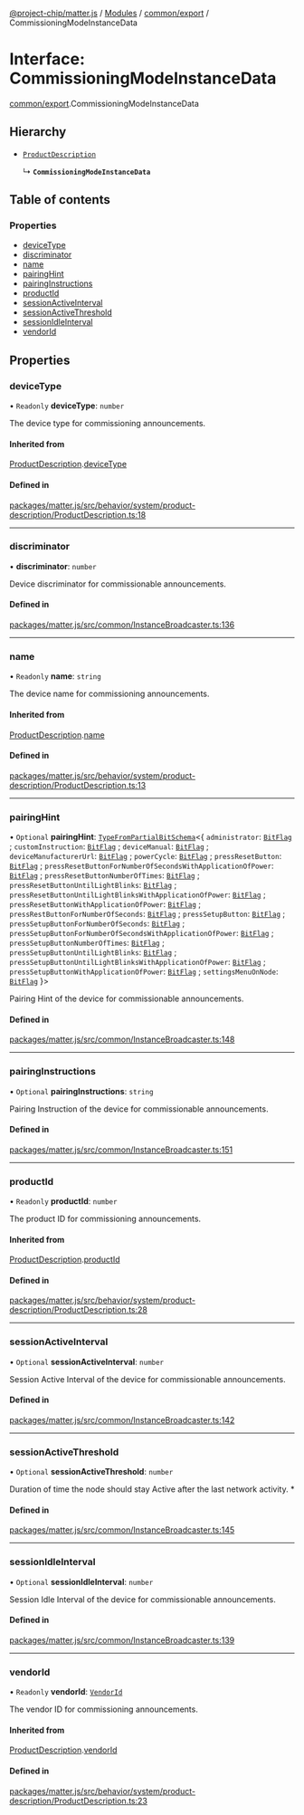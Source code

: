 [@project-chip/matter.js](../README.md) / [Modules](../modules.md) / [common/export](../modules/common_export.md) / CommissioningModeInstanceData

# Interface: CommissioningModeInstanceData

[common/export](../modules/common_export.md).CommissioningModeInstanceData

## Hierarchy

- [`ProductDescription`](behavior_cluster_export._internal_.ProductDescription.md)

  ↳ **`CommissioningModeInstanceData`**

## Table of contents

### Properties

- [deviceType](common_export.CommissioningModeInstanceData.md#devicetype)
- [discriminator](common_export.CommissioningModeInstanceData.md#discriminator)
- [name](common_export.CommissioningModeInstanceData.md#name)
- [pairingHint](common_export.CommissioningModeInstanceData.md#pairinghint)
- [pairingInstructions](common_export.CommissioningModeInstanceData.md#pairinginstructions)
- [productId](common_export.CommissioningModeInstanceData.md#productid)
- [sessionActiveInterval](common_export.CommissioningModeInstanceData.md#sessionactiveinterval)
- [sessionActiveThreshold](common_export.CommissioningModeInstanceData.md#sessionactivethreshold)
- [sessionIdleInterval](common_export.CommissioningModeInstanceData.md#sessionidleinterval)
- [vendorId](common_export.CommissioningModeInstanceData.md#vendorid)

## Properties

### deviceType

• `Readonly` **deviceType**: `number`

The device type for commissioning announcements.

#### Inherited from

[ProductDescription](behavior_cluster_export._internal_.ProductDescription.md).[deviceType](behavior_cluster_export._internal_.ProductDescription.md#devicetype)

#### Defined in

[packages/matter.js/src/behavior/system/product-description/ProductDescription.ts:18](https://github.com/project-chip/matter.js/blob/c0d55745d5279e16fdfaa7d2c564daa31e19c627/packages/matter.js/src/behavior/system/product-description/ProductDescription.ts#L18)

___

### discriminator

• **discriminator**: `number`

Device discriminator for commissionable announcements.

#### Defined in

[packages/matter.js/src/common/InstanceBroadcaster.ts:136](https://github.com/project-chip/matter.js/blob/c0d55745d5279e16fdfaa7d2c564daa31e19c627/packages/matter.js/src/common/InstanceBroadcaster.ts#L136)

___

### name

• `Readonly` **name**: `string`

The device name for commissioning announcements.

#### Inherited from

[ProductDescription](behavior_cluster_export._internal_.ProductDescription.md).[name](behavior_cluster_export._internal_.ProductDescription.md#name)

#### Defined in

[packages/matter.js/src/behavior/system/product-description/ProductDescription.ts:13](https://github.com/project-chip/matter.js/blob/c0d55745d5279e16fdfaa7d2c564daa31e19c627/packages/matter.js/src/behavior/system/product-description/ProductDescription.ts#L13)

___

### pairingHint

• `Optional` **pairingHint**: [`TypeFromPartialBitSchema`](../modules/schema_export.md#typefrompartialbitschema)\<\{ `administrator`: [`BitFlag`](../modules/schema_export.md#bitflag) ; `customInstruction`: [`BitFlag`](../modules/schema_export.md#bitflag) ; `deviceManual`: [`BitFlag`](../modules/schema_export.md#bitflag) ; `deviceManufacturerUrl`: [`BitFlag`](../modules/schema_export.md#bitflag) ; `powerCycle`: [`BitFlag`](../modules/schema_export.md#bitflag) ; `pressResetButton`: [`BitFlag`](../modules/schema_export.md#bitflag) ; `pressResetButtonForNumberOfSecondsWithApplicationOfPower`: [`BitFlag`](../modules/schema_export.md#bitflag) ; `pressResetButtonNumberOfTimes`: [`BitFlag`](../modules/schema_export.md#bitflag) ; `pressResetButtonUntilLightBlinks`: [`BitFlag`](../modules/schema_export.md#bitflag) ; `pressResetButtonUntilLightBlinksWithApplicationOfPower`: [`BitFlag`](../modules/schema_export.md#bitflag) ; `pressResetButtonWithApplicationOfPower`: [`BitFlag`](../modules/schema_export.md#bitflag) ; `pressRestButtonForNumberOfSeconds`: [`BitFlag`](../modules/schema_export.md#bitflag) ; `pressSetupButton`: [`BitFlag`](../modules/schema_export.md#bitflag) ; `pressSetupButtonForNumberOfSeconds`: [`BitFlag`](../modules/schema_export.md#bitflag) ; `pressSetupButtonForNumberOfSecondsWithApplicationOfPower`: [`BitFlag`](../modules/schema_export.md#bitflag) ; `pressSetupButtonNumberOfTimes`: [`BitFlag`](../modules/schema_export.md#bitflag) ; `pressSetupButtonUntilLightBlinks`: [`BitFlag`](../modules/schema_export.md#bitflag) ; `pressSetupButtonUntilLightBlinksWithApplicationOfPower`: [`BitFlag`](../modules/schema_export.md#bitflag) ; `pressSetupButtonWithApplicationOfPower`: [`BitFlag`](../modules/schema_export.md#bitflag) ; `settingsMenuOnNode`: [`BitFlag`](../modules/schema_export.md#bitflag)  }\>

Pairing Hint of the device for commissionable announcements.

#### Defined in

[packages/matter.js/src/common/InstanceBroadcaster.ts:148](https://github.com/project-chip/matter.js/blob/c0d55745d5279e16fdfaa7d2c564daa31e19c627/packages/matter.js/src/common/InstanceBroadcaster.ts#L148)

___

### pairingInstructions

• `Optional` **pairingInstructions**: `string`

Pairing Instruction of the device for commissionable announcements.

#### Defined in

[packages/matter.js/src/common/InstanceBroadcaster.ts:151](https://github.com/project-chip/matter.js/blob/c0d55745d5279e16fdfaa7d2c564daa31e19c627/packages/matter.js/src/common/InstanceBroadcaster.ts#L151)

___

### productId

• `Readonly` **productId**: `number`

The product ID for commissioning announcements.

#### Inherited from

[ProductDescription](behavior_cluster_export._internal_.ProductDescription.md).[productId](behavior_cluster_export._internal_.ProductDescription.md#productid)

#### Defined in

[packages/matter.js/src/behavior/system/product-description/ProductDescription.ts:28](https://github.com/project-chip/matter.js/blob/c0d55745d5279e16fdfaa7d2c564daa31e19c627/packages/matter.js/src/behavior/system/product-description/ProductDescription.ts#L28)

___

### sessionActiveInterval

• `Optional` **sessionActiveInterval**: `number`

Session Active Interval of the device for commissionable announcements.

#### Defined in

[packages/matter.js/src/common/InstanceBroadcaster.ts:142](https://github.com/project-chip/matter.js/blob/c0d55745d5279e16fdfaa7d2c564daa31e19c627/packages/matter.js/src/common/InstanceBroadcaster.ts#L142)

___

### sessionActiveThreshold

• `Optional` **sessionActiveThreshold**: `number`

Duration of time the node should stay Active after the last network activity. *

#### Defined in

[packages/matter.js/src/common/InstanceBroadcaster.ts:145](https://github.com/project-chip/matter.js/blob/c0d55745d5279e16fdfaa7d2c564daa31e19c627/packages/matter.js/src/common/InstanceBroadcaster.ts#L145)

___

### sessionIdleInterval

• `Optional` **sessionIdleInterval**: `number`

Session Idle Interval of the device for commissionable announcements.

#### Defined in

[packages/matter.js/src/common/InstanceBroadcaster.ts:139](https://github.com/project-chip/matter.js/blob/c0d55745d5279e16fdfaa7d2c564daa31e19c627/packages/matter.js/src/common/InstanceBroadcaster.ts#L139)

___

### vendorId

• `Readonly` **vendorId**: [`VendorId`](../modules/datatype_export.md#vendorid)

The vendor ID for commissioning announcements.

#### Inherited from

[ProductDescription](behavior_cluster_export._internal_.ProductDescription.md).[vendorId](behavior_cluster_export._internal_.ProductDescription.md#vendorid)

#### Defined in

[packages/matter.js/src/behavior/system/product-description/ProductDescription.ts:23](https://github.com/project-chip/matter.js/blob/c0d55745d5279e16fdfaa7d2c564daa31e19c627/packages/matter.js/src/behavior/system/product-description/ProductDescription.ts#L23)
